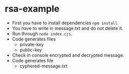 # rsa-example

- First you have to install dependencies `npm install`.
- You have to write in message.txt and do not delete it.
- Run through `node index.cjs`.
- Code generates files 
  - private-key
  - public-key
- Check in console encrypted and decrypted message.
- Code generates file
  - cyphered-message.txt

